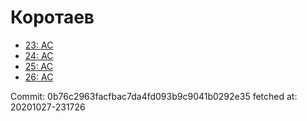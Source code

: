 # Коротаев
- [23: AC](23.md)
- [24: AC](24.md)
- [25: AC](25.md)
- [26: AC](26.md)

Commit: 0b76c2963facfbac7da4fd093b9c9041b0292e35
 fetched at: 20201027-231726
